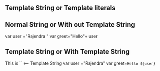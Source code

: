 Template String or Template literals
------------------------------------
Normal String or With out Template String
-----------------------------------------
var user ="Rajendra "
var greet="Hello"+ user


Template String or With Template String
---------------------------------------
This is `` <-- Template String
var user ="Rajendra"
var greet=`Hello ${user}`



